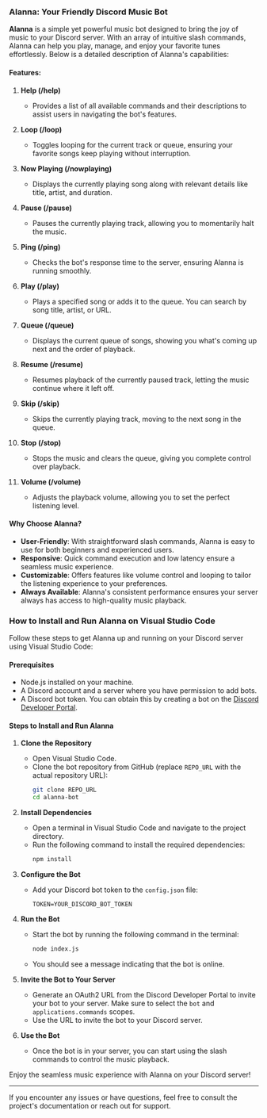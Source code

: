 ### Alanna: Your Friendly Discord Music Bot

**Alanna** is a simple yet powerful music bot designed to bring the joy of music to your Discord server. With an array of intuitive slash commands, Alanna can help you play, manage, and enjoy your favorite tunes effortlessly. Below is a detailed description of Alanna's capabilities:

#### Features:
1. **Help (/help)**
   - Provides a list of all available commands and their descriptions to assist users in navigating the bot's features.

2. **Loop (/loop)**
   - Toggles looping for the current track or queue, ensuring your favorite songs keep playing without interruption.

3. **Now Playing (/nowplaying)**
   - Displays the currently playing song along with relevant details like title, artist, and duration.

4. **Pause (/pause)**
   - Pauses the currently playing track, allowing you to momentarily halt the music.

5. **Ping (/ping)**
   - Checks the bot's response time to the server, ensuring Alanna is running smoothly.

6. **Play (/play)**
   - Plays a specified song or adds it to the queue. You can search by song title, artist, or URL.

7. **Queue (/queue)**
   - Displays the current queue of songs, showing you what's coming up next and the order of playback.

8. **Resume (/resume)**
   - Resumes playback of the currently paused track, letting the music continue where it left off.

9. **Skip (/skip)**
   - Skips the currently playing track, moving to the next song in the queue.

10. **Stop (/stop)**
    - Stops the music and clears the queue, giving you complete control over playback.

11. **Volume (/volume)**
    - Adjusts the playback volume, allowing you to set the perfect listening level.

#### Why Choose Alanna?
- **User-Friendly**: With straightforward slash commands, Alanna is easy to use for both beginners and experienced users.
- **Responsive**: Quick command execution and low latency ensure a seamless music experience.
- **Customizable**: Offers features like volume control and looping to tailor the listening experience to your preferences.
- **Always Available**: Alanna's consistent performance ensures your server always has access to high-quality music playback.

### How to Install and Run Alanna on Visual Studio Code

Follow these steps to get Alanna up and running on your Discord server using Visual Studio Code:

#### Prerequisites
- Node.js installed on your machine.
- A Discord account and a server where you have permission to add bots.
- A Discord bot token. You can obtain this by creating a bot on the [Discord Developer Portal](https://discord.com/developers/applications).

#### Steps to Install and Run Alanna

1. **Clone the Repository**
   - Open Visual Studio Code.
   - Clone the bot repository from GitHub (replace `REPO_URL` with the actual repository URL):
     ```bash
     git clone REPO_URL
     cd alanna-bot
     ```

2. **Install Dependencies**
   - Open a terminal in Visual Studio Code and navigate to the project directory.
   - Run the following command to install the required dependencies:
     ```bash
     npm install
     ```

3. **Configure the Bot**
   - Add your Discord bot token to the `config.json` file:
     ```
     TOKEN=YOUR_DISCORD_BOT_TOKEN
     ```

4. **Run the Bot**
   - Start the bot by running the following command in the terminal:
     ```bash
     node index.js
     ```
   - You should see a message indicating that the bot is online.

5. **Invite the Bot to Your Server**
   - Generate an OAuth2 URL from the Discord Developer Portal to invite your bot to your server. Make sure to select the `bot` and `applications.commands` scopes.
   - Use the URL to invite the bot to your Discord server.

6. **Use the Bot**
   - Once the bot is in your server, you can start using the slash commands to control the music playback.

Enjoy the seamless music experience with Alanna on your Discord server!

---

If you encounter any issues or have questions, feel free to consult the project's documentation or reach out for support.

